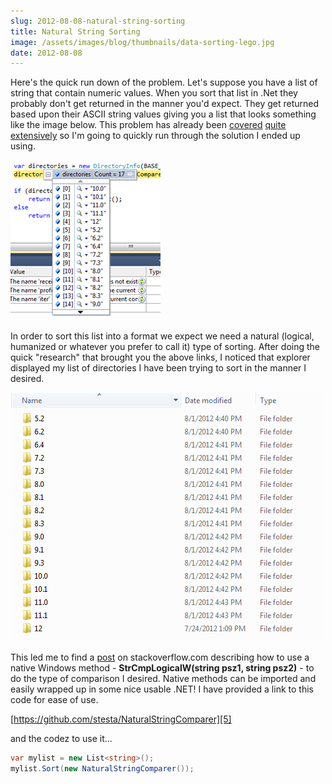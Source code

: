 ```yaml
---
slug: 2012-08-08-natural-string-sorting
title: Natural String Sorting
image: /assets/images/blog/thumbnails/data-sorting-lego.jpg
date: 2012-08-08
---
```

Here's the quick run down of the problem. Let's suppose you have a list of string that contain numeric values. When you sort 
that list in .Net they probably don't get returned in the manner you'd expect. They get returned based upon their ASCII string values 
giving you a list that looks something like the image below.<!--more--> This problem has already been [covered][1] [quite][2] [extensively][3] so 
I'm going to quickly run through the solution I ended up using.  

![badordering](badorder.png)

In order to sort this list into a format we expect we need a natural (logical, humanized or whatever you prefer to call it) type of 
sorting. After doing the quick "research" that brought you the above links, I noticed that explorer displayed my list of directories 
I have been trying to sort in the manner I desired.  

![goodordering](files.png)

This led me to find a [post][4] on stackoverflow.com describing how to use a native Windows method - 
**StrCmpLogicalW(string psz1, string psz2)** - to do the type of comparison I desired. Native methods can be imported and easily 
wrapped up in some nice usable .NET! I have provided a link to this code for ease of use.  

[https://github.com/stesta/NaturalStringComparer][5] 

and the codez to use it...  

```csharp
var mylist = new List<string>();
mylist.Sort(new NaturalStringComparer());
```

[1]: http://www.codinghorror.com/blog/2007/12/sorting-for-humans-natural-sort-order.html
[2]: http://www.interact-sw.co.uk/iangblog/2007/12/13/natural-sorting
[3]: http://nedbatchelder.com/blog/200712.html#e20071211T054956
[4]: http://stackoverflow.com/questions/248603/natural-sort-order-in-c-sharp
[5]: https://github.com/stesta/NaturalStringComparer